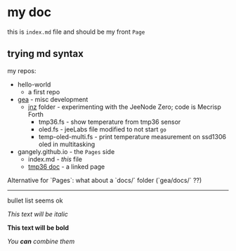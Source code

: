 # my doc

this is `index.md` file and should be my front `Page`

## trying md syntax

my repos:

* hello-world
  * a first repo
* [gea](https://github.com/gangely/gea) - misc development
  * [jnz](https://github.com/gangely/gea/tree/master/jnz) folder - experimenting with the JeeNode Zero; code is Mecrisp Forth
    * tmp36.fs - show temperature from tmp36 sensor
    * oled.fs - jeeLabs file modified to not start `go`
    * temp-oled-multi.fs - print temperature measurement on ssd1306 oled in multitasking
* gangely.github.io - the `Pages` side
  * index.md - *this* file
  * [tmp36 doc](tmp36.md) - a linked page


<aside class="notice">
Alternative for `Pages`: what about a `docs/` folder (`gea/docs/` ??)
</aside>

***

bullet list seems ok

*This text will be italic*

**This text will be bold**

_You **can** combine them_

